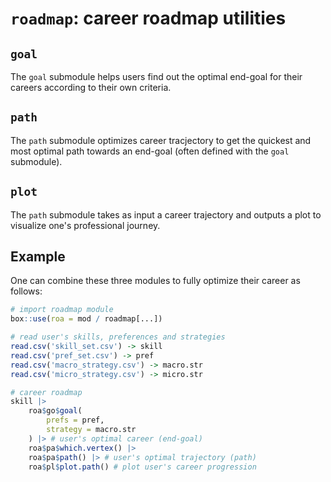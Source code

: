 # `roadmap`: career roadmap utilities
## `goal`
The `goal` submodule helps users find out the optimal end-goal for their careers according to their own criteria.

## `path`
The `path` submodule optimizes career tracjectory to get the quickest and most optimal path towards an end-goal (often defined with the `goal` submodule).

## `plot`
The `path` submodule takes as input a career trajectory and outputs a plot to visualize one's professional journey.

## Example
One can combine these three modules to fully optimize their career as follows:
```r
# import roadmap module
box::use(roa = mod / roadmap[...])

# read user's skills, preferences and strategies
read.csv('skill_set.csv') -> skill
read.csv('pref_set.csv') -> pref
read.csv('macro_strategy.csv') -> macro.str
read.csv('micro_strategy.csv') -> micro.str

# career roadmap
skill |> 
    roa$go$goal(
        prefs = pref,
        strategy = macro.str
    ) |> # user's optimal career (end-goal)
    roa$pa$which.vertex() |> 
    roa$pa$path() |> # user's optimal trajectory (path)
    roa$pl$plot.path() # plot user's career progression
```